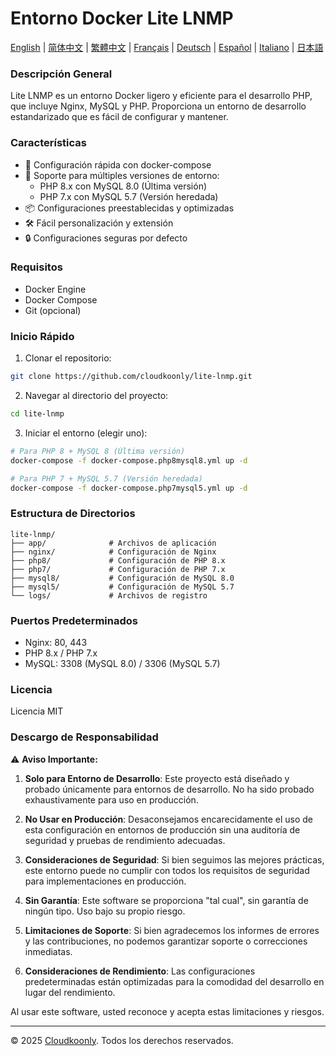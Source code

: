# Entorno Docker Lite LNMP

[English](README.md) | [简体中文](README_zh-CN.md) | [繁體中文](README_zh-TW.md) | [Français](README_FR.md) | [Deutsch](README_DE.md) | [Español](README_ES.md) | [Italiano](README_IT.md) | [日本語](README_JP.md)

### Descripción General
Lite LNMP es un entorno Docker ligero y eficiente para el desarrollo PHP, que incluye Nginx, MySQL y PHP. Proporciona un entorno de desarrollo estandarizado que es fácil de configurar y mantener.

### Características
- 🚀 Configuración rápida con docker-compose
- 🔧 Soporte para múltiples versiones de entorno:
  - PHP 8.x con MySQL 8.0 (Última versión)
  - PHP 7.x con MySQL 5.7 (Versión heredada)
- 📦 Configuraciones preestablecidas y optimizadas
- 🛠️ Fácil personalización y extensión
- 🔒 Configuraciones seguras por defecto

### Requisitos
- Docker Engine
- Docker Compose
- Git (opcional)

### Inicio Rápido
1. Clonar el repositorio:
```bash
git clone https://github.com/cloudkoonly/lite-lnmp.git
```

2. Navegar al directorio del proyecto:
```bash
cd lite-lnmp
```

3. Iniciar el entorno (elegir uno):
```bash
# Para PHP 8 + MySQL 8 (Última versión)
docker-compose -f docker-compose.php8mysql8.yml up -d

# Para PHP 7 + MySQL 5.7 (Versión heredada)
docker-compose -f docker-compose.php7mysql5.yml up -d
```

### Estructura de Directorios
```
lite-lnmp/
├── app/              # Archivos de aplicación
├── nginx/            # Configuración de Nginx
├── php8/             # Configuración de PHP 8.x
├── php7/             # Configuración de PHP 7.x
├── mysql8/           # Configuración de MySQL 8.0
├── mysql5/           # Configuración de MySQL 5.7
└── logs/             # Archivos de registro
```

### Puertos Predeterminados
- Nginx: 80, 443
- PHP 8.x / PHP 7.x
- MySQL: 3308 (MySQL 8.0) / 3306 (MySQL 5.7)

### Licencia
Licencia MIT

### Descargo de Responsabilidad
⚠️ **Aviso Importante:**

1. **Solo para Entorno de Desarrollo**: Este proyecto está diseñado y probado únicamente para entornos de desarrollo. No ha sido probado exhaustivamente para uso en producción.

2. **No Usar en Producción**: Desaconsejamos encarecidamente el uso de esta configuración en entornos de producción sin una auditoría de seguridad y pruebas de rendimiento adecuadas.

3. **Consideraciones de Seguridad**: Si bien seguimos las mejores prácticas, este entorno puede no cumplir con todos los requisitos de seguridad para implementaciones en producción.

4. **Sin Garantía**: Este software se proporciona "tal cual", sin garantía de ningún tipo. Uso bajo su propio riesgo.

5. **Limitaciones de Soporte**: Si bien agradecemos los informes de errores y las contribuciones, no podemos garantizar soporte o correcciones inmediatas.

6. **Consideraciones de Rendimiento**: Las configuraciones predeterminadas están optimizadas para la comodidad del desarrollo en lugar del rendimiento.

Al usar este software, usted reconoce y acepta estas limitaciones y riesgos.

---

© 2025 [Cloudkoonly](https://www.cloudkoonly.com). Todos los derechos reservados.
